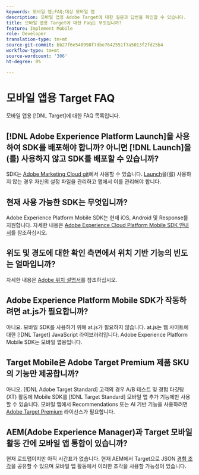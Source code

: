 ```yaml
---
keywords: 모바일 앱;FAQ;대상 모바일 앱
description: 모바일 앱용 Adobe Target에 대한 질문과 답변을 확인할 수 있습니다.
title: 모바일 앱용 Target에 대한 Faq는 무엇입니까?
feature: Implement Mobile
role: Developer
translation-type: tm+mt
source-git-commit: bb27f6e540998f7dbe7642551f7a5013f2fd25b4
workflow-type: tm+mt
source-wordcount: '306'
ht-degree: 0%

---
```



# 모바일 앱용 Target FAQ

모바일 앱용 [!DNL Target]에 대한 FAQ 목록입니다.

## [!DNL Adobe Experience Platform Launch]을 사용하여 SDK를 배포해야 합니까? 아니면 [!DNL Launch]을(를) 사용하지 않고 SDK를 배포할 수 있습니까?

SDK는 [Adobe Marketing Cloud git](https://github.com/Adobe-Marketing-Cloud/acp-sdks/)에서 사용할 수 있습니다. [Launch](https://experienceleague.adobe.com/docs/launch/using/overview.html)을(를) 사용하지 않는 경우 자신의 설정 파일을 관리하고 앱에서 이를 관리해야 합니다.

## 현재 사용 가능한 SDK는 무엇입니까?

Adobe Experience Platform Mobile SDK는 현재 iOS, Android 및 Response를 지원합니다. 자세한 내용은 [Adobe Experience Cloud Platform Mobile SDK 안내서](https://aep-sdks.gitbook.io/docs/)를 참조하십시오.

## 위도 및 경도에 대한 확인 측면에서 위치 기반 기능의 빈도는 얼마입니까?

자세한 내용은 [Adobe 위치 설명서](https://placesdocs.com/places-services-by-adobe-documentation/)를 참조하십시오.

## Adobe Experience Platform Mobile SDK가 작동하려면 at.js가 필요합니까?

아니요. 모바일 SDK를 사용하기 위해 at.js가 필요하지 않습니다. at.js는 웹 사이트에 대한 [!DNL Target] JavaScript 라이브러리입니다. Adobe Experience Platform Mobile SDK는 모바일 앱용입니다.

## Target Mobile은 Adobe Target Premium 제품 SKU의 기능만 제공합니까?

아니오. [!DNL Adobe Target Standard] 고객의 경우 A/B 테스트 및 경험 타깃팅(XT) 활동에 Mobile SDK를 [!DNL Target Standard] 모바일 앱 추가 기능에만 사용할 수 있습니다. 모바일 앱에서 Recommendations 또는 AI 기반 기능을 사용하려면 [Adobe Target Premium](/help/c-intro/intro.md#premium) 라이선스가 필요합니다.

## AEM(Adobe Experience Manager)과 Target 모바일 활동 간에 모바일 앱 통합이 있습니까?

현재 로드맵이지만 아직 시간표가 없습니다. 현재 AEM에서 Target으로 JSON [경험 조각](/help/c-experiences/c-manage-content/aem-experience-fragments.md)을 공유할 수 있으며 모바일 앱 활동에서 이러한 조각을 사용할 가능성이 있습니다.
